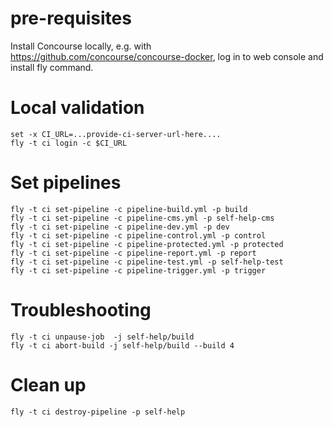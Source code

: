 # pre-requisites

Install Concourse locally, e.g. with https://github.com/concourse/concourse-docker, 
log in to web console and install fly command.

# Local validation

    set -x CI_URL=...provide-ci-server-url-here....
    fly -t ci login -c $CI_URL

# Set pipelines

    fly -t ci set-pipeline -c pipeline-build.yml -p build
    fly -t ci set-pipeline -c pipeline-cms.yml -p self-help-cms
    fly -t ci set-pipeline -c pipeline-dev.yml -p dev
    fly -t ci set-pipeline -c pipeline-control.yml -p control
    fly -t ci set-pipeline -c pipeline-protected.yml -p protected
    fly -t ci set-pipeline -c pipeline-report.yml -p report
    fly -t ci set-pipeline -c pipeline-test.yml -p self-help-test   
    fly -t ci set-pipeline -c pipeline-trigger.yml -p trigger

# Troubleshooting

    fly -t ci unpause-job  -j self-help/build 
    fly -t ci abort-build -j self-help/build --build 4 

# Clean up

    fly -t ci destroy-pipeline -p self-help
    